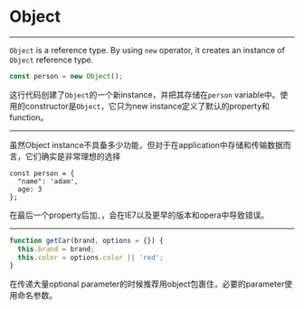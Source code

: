 # Object

***

`Object` is a reference type. By using `new` operator, it creates an instance of `Object` reference type.

```javascript
const person = new Object();
```

这行代码创建了`Object`的一个新instance，并把其存储在`person` variable中。使用的constructor是`Object`，它只为new instance定义了默认的property和function。

***

虽然Object instance不具备多少功能，但对于在application中存储和传输数据而言，它们确实是非常理想的选择

```
const person = {
  "name": 'adam',
  age: 3
};
```
在最后一个property后加`,`，会在IE7以及更早的版本和opera中导致错误。

***

```javascript
function getCar(brand, options = {}) {
  this.brand = brand;
  this.color = options.color || 'red';
}
```

在传递大量optional parameter的时候推荐用object包裹住，必要的parameter使用命名参数。
